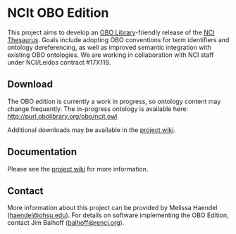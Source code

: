 # NCIt OBO Edition
This project aims to develop an [OBO Library](http://obofoundry.org)-friendly release of the [NCI Thesaurus](https://ncit.nci.nih.gov/ncitbrowser/). Goals include adopting OBO conventions for term identifiers and ontology dereferencing, as well as improved semantic integration with existing OBO ontologies. We are working in collaboration with NCI staff under NCI/Leidos contract #17X118.

## Download
The OBO edition is currently a work in progress, so ontology content may change frequently. The in-progress ontology is available here: http://purl.obolibrary.org/obo/ncit.owl

Additional downloads may be available in the [project wiki](https://github.com/NCI-Thesaurus/thesaurus-obo-edition/wiki).

## Documentation
Please see the [project wiki](https://github.com/NCI-Thesaurus/thesaurus-obo-edition/wiki) for more information.

## Contact
More information about this project can be provided by Melissa Haendel (haendel@ohsu.edu). For details on software implementing the OBO Edition, contact Jim Balhoff (balhoff@renci.org).
